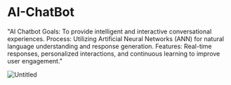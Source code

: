 # AI-ChatBot
 "AI Chatbot Goals: To provide intelligent and interactive conversational experiences. Process: Utilizing Artificial Neural Networks (ANN) for natural language understanding and response generation. Features: Real-time responses, personalized interactions, and continuous learning to improve user engagement."

![Untitled](https://github.com/AsuraAstra/AI-ChatBot/assets/85121769/f1dfa28c-740c-4e2b-82a2-7acf0e156122)
